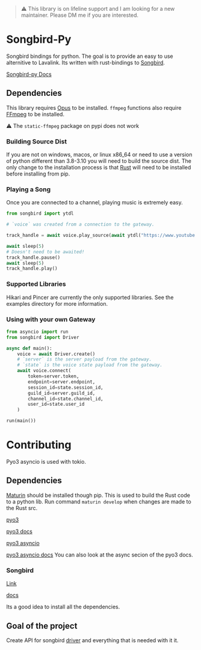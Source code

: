 > ⚠️ This library is on lifeline support and I am looking for a new maintainer. Please DM me if you
> are interested.

# Songbird-Py
Songbird bindings for python. The goal is to provide an easy to use alternitive to Lavalink.
Its written with rust-bindings to [Songbird](https://github.com/serenity-rs/songbird).

[Songbird-py Docs](https://songbird-py.readthedocs.io/en/latest/)

## Dependencies
This library requires [Opus](https://www.opus-codec.org/) to be installed. `ffmpeg` functions also require [FFmpeg](https://ffmpeg.org/) to be installed.

:warning: The `static-ffmpeg` package on pypi does not work

### Building Source Dist
If you are not on windows, macos, or linux x86_64 or need to use a version of python different than 3.8-3.10 you will need to build the source dist. The only change to the installation process is that [Rust](https://www.rust-lang.org/tools/install) will need to be installed before installing from pip.

### Playing a Song
Once you are connected to a channel, playing music is extremely easy.

```python
from songbird import ytdl

# `voice` was created from a connection to the gateway.

track_handle = await voice.play_source(await ytdl("https://www.youtube.com/watch?v=r25MAkzkTF4"))

await sleep(5)
# Doesn't need to be awaited!
track_handle.pause()
await sleep(5)
track_handle.play()
```

### Supported Libraries
Hikari and Pincer are currently the only supported libraries. See the examples directory for more information.

### Using with your own Gateway
```python
from asyncio import run
from songbird import Driver

async def main():
    voice = await Driver.create()
    # `server` is the server payload from the gateway.
    # `state` is the voice state payload from the gateway.
    await voice.connect(
        token=server.token,
        endpoint=server.endpoint,
        session_id=state.session_id,
        guild_id=server.guild_id,
        channel_id=state.channel_id,
        user_id=state.user_id
    )

run(main())
```

# Contributing
Pyo3 asyncio is used with tokio.

## Dependencies
[Maturin](https://github.com/PyO3/maturin) should be installed though pip. This is used to build the Rust code to a python lib.
Run command `maturin develop` when changes are made to the Rust src.

[pyo3](https://github.com/PyO3/pyo3)

[pyo3 docs](https://pyo3.rs/v0.15.1/)

[pyo3 asyncio](https://github.com/awestlake87/pyo3-asyncio)

[pyo3 asyncio docs](https://docs.rs/pyo3-asyncio/0.13.4/pyo3_asyncio/) You can also look at the async secion of the pyo3 docs.

### Songbird
[Link](https://github.com/serenity-rs/songbird)

[docs](https://serenity-rs.github.io/songbird/current/songbird/index.html)

Its a good idea to install all the dependencies.

## Goal of the project
Create API for songbird [driver](https://serenity-rs.github.io/songbird/current/songbird/driver/struct.Driver.html) and everything that is needed with it it.
